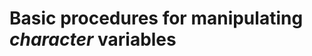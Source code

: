 # Basic procedures for manipulating _character_ variables

```{include} _pages/LEN.md
```

```{include} _pages/NEW_LINE.md
```

```{include} _pages/REPEAT.md
```

```{include} _pages/ACHAR.md
```

```{include} _pages/CHAR.md
```

```{include} _pages/IACHAR.md
```

```{include} _pages/ICHAR.md
```

```{include} _pages/INDEX.md
```

```{include} _pages/SCAN.md
```

```{include} _pages/VERIFY.md
```

```{include} _pages/LGE.md
```

```{include} _pages/LGT.md
```

```{include} _pages/LLE.md
```

```{include} _pages/LLT.md
```

```{include} _pages/ADJUSTL.md
```

```{include} _pages/ADJUSTR.md
```

```{include} _pages/LEN_TRIM.md
```

```{include} _pages/TRIM.md
```
